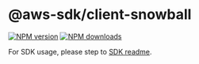 # @aws-sdk/client-snowball

[![NPM version](https://img.shields.io/npm/v/@aws-sdk/client-snowball/rc.svg)](https://www.npmjs.com/package/@aws-sdk/client-snowball)
[![NPM downloads](https://img.shields.io/npm/dm/@aws-sdk/client-snowball.svg)](https://www.npmjs.com/package/@aws-sdk/client-snowball)

For SDK usage, please step to [SDK readme](https://github.com/aws/aws-sdk-js-v3).
